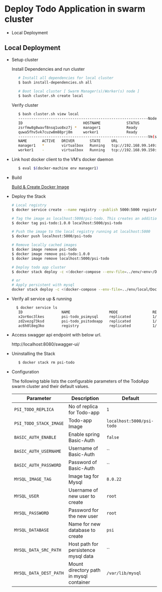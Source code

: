 # Deploy Todo Application in swarm cluster

- Local Deployment

## Local Deployment ##

- Setup cluster

   Install  Dependencies and run cluster

    ```bash
       # Install all dependencies for local cluster
       $ bash install-dependencies.sh all
       
       # Boot local cluster [ Swarm Manager(s)/Worker(s) node ]
       $ bash cluster.sh create local
    ```
    
   Verify cluster 

    ```bash
       $ bash cluster.sh view local
       ------------------------------------------------------------Nodes------------------------------------------------------------
       ID                            HOSTNAME            STATUS              AVAILABILITY        MANAGER STATUS      ENGINE VERSION
       zsrfmw8g8wavf8nsq1uo8xz7j *   manager1            Ready               Active              Leader              19.03.12
       quwa5fhv5vk7cuzw8m88prj8m     worker1             Ready               Active                                  19.03.12
       ------------------------------------------------------------Vm(s)------------------------------------------------------------
       NAME       ACTIVE   DRIVER       STATE     URL                         SWARM   DOCKER      ERRORS
       manager1   *        virtualbox   Running   tcp://192.168.99.149:2376           v19.03.12   
       worker1    -        virtualbox   Running   tcp://192.168.99.150:2376           v19.03.12 
    ```
   
   
 - Link host docker client to the VM's docker daemon
 
    ```bash
       $ eval $(docker-machine env manager1)
    ```
 - Build
 
    [Build & Create Docker Image](../README.md#build)
 
 - Deploy the Stack
          
    ```bash
    # Local registry
    $ docker service create --name registry --publish 5000:5000 registry:2
    
    # Tag the image as localhost:5000/psi-todo. This creates an additional tag for the existing image.
    $ docker tag psi-todo:1.0.0 localhost:5000/psi-todo
    
    # Push the image to the local registry running at localhost:5000
    $ docker push localhost:5000/psi-todo
    
    # Remove locally cached images
    $ docker image remove psi-todo
    $ docker image remove psi-todo:1.0.0
    $ docker image remove localhost:5000/psi-todo
    
    # Deploy todo app cluster 
    $ docker stack deploy -c <(docker-compose --env-file=../env/<env>/Docker.env -f ../docker-compose.yaml -f ../env/<env>/docker-stack-compose-override.yml config) psi-todo
    
    # or 
    # Apply persistent with mysql 
    docker stack deploy -c <(docker-compose --env-file=../env/local/Docker.env -f ../docker-compose.yaml -f ../env/local/docker-stack-compose-override.yml -f ../env/local/docker-stack-persistent-compose-override.yml config) psi-todo
    
    ```

 - Verify all service up & running 
 
    ```bash
      $ docker service ls 
       ID                  NAME                  MODE                REPLICAS            IMAGE                            PORTS
       x2or6oc3lkes        psi-todo_psimysql     replicated          1/1                 mysql:8.0.22                     
       zd2vezg73ksd        psi-todo_psitodoapp   replicated          1/1                 localhost:5000/psi-todo:latest   *:8080->8080/tcp
       ac6h0l8eg3ko        registry              replicated          1/1                 registry:2                       *:5000->5000/tcp

    ```

 - Access swagger api endpoint with below url.
 
    http://localhost:8080/swagger-ui/
    
 - Uninstalling the Stack 
 
    
    ```bash
       $ docker stack rm psi-todo
    ```   
    
  - Configuration
  
    The following table lists the configurable parameters of the TodoApp swarm cluster and their default values.

    Parameter | Description | Default
    --- | --- | ---
    `PSI_TODO_REPLICA` | No of replica for Todo-app | `1`
    `PSI_TODO_STACK_IMAGE` | Todo-app Image | `localhost:5000/psi-todo`    
    `BASIC_AUTH_ENABLE` | Enable spring Basic-Auth | `false`        
    `BASIC_AUTH_USERNAME` | Username of Basic-Auth | ``                    
    `BASIC_AUTH_PASSWORD` | Password of Basic-Auth | ``                            
    `MYSQL_IMAGE_TAG` | Image tag for Mysql | `8.0.22`                                    
    `MYSQL_USER` | Username of new user to create | `root`        
    `MYSQL_PASSWORD` | Password for the new user | `root`            
    `MYSQL_DATABASE` | Name for new database to create | `psi`                
    `MYSQL_DATA_SRC_PATH` | Host path for persistence mysql data | ``                    
    `MYSQL_DATA_DEST_PATH` | Mount directory path in mysql container | `/var/lib/mysql`                        
      
